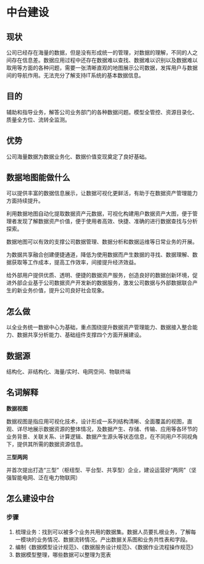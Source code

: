 # 中台建设

## 现状

公司已经存在海量的数据，但是没有形成统一的管理，对数据的理解，不同的人之间存在信息差。数据应用过程中还存在数据难以查找、数据难以识别以及数据难以取用等方面的各种问题，需要一张清晰直观的地图展示公司数据，发挥用户与数据间的导航作用。无法充分了解支持IT系统的基本数据信息。

## 目的

辅助和指导业务，解答公司业务部门的各种数据问题。模型全管控、资源目录化、质量全方位、流转全监测。

## 优势

公司海量数据为数据业务化、数据价值变现奠定了良好基础。

## 数据地图能做什么

可以提供丰富的数据信息展示，让数据可视化更鲜活，有助于在数据资产管理能力方面持续提升。

利用数据地图自动化提取数据资产元数据，可视化构建用户数据资产大图，便于管理者发现了解数据资产价值，便于使用者高效、快捷、准确的进行数据查找与分析探索。

数据地图可以有效的支撑公司数据管理、数据分析和数据运维等日常业务的开展。

为数据共享融合创建便捷通道，降低为使用数据而产生数据的寻找、数据理解、数据获取等工作成本，提高工作效率，间接提升经济效益。

给外部用户提供优质、透明、便捷的数据资产服务，创造良好的数据创新环境，促进外部企业基于公司数据资产开发新的数据服务，激发公司数据与外部数据联合产生的新业务价值，提升公司良好社会现象。

## 怎么做

以全业务统一数据中心为基础，重点围绕提升数据资产管理能力、数据接入整合能力、数据共享分析能力、基础组件支撑四个方面开展建设。

## 数据源

结构化、非结构化、海量/实时、电网空间、物联终端

## 名词解释

**数据视图**

数据视图是指应用可视化技术，设计形成一系列结构清晰、全面覆盖的视图，直观、详尽地展示数据资源的整体情况，及数据产生、存储、传输、应用等各环节的业务背景、关联关系、计算逻辑、数据产生源头等状态信息，在不同用户不同视角下，提供其所需的数据资源信息。

**三型两网**

并首次提出打造“三型”（枢纽型、平台型、共享型）企业，建设运营好“两网”（坚强智能电网、泛在电力物联网）

## 怎么建设中台

### 步骤

1. 梳理业务：找到可以被多个业务共用的数据集。数据人员要扎根业务，了解每一模块的业务情况、数据流转情况。产出数据关系图和业务共性表和字段。
2. 编制《数据模型设计规范》、《数据服务设计规范》、《数据作业流程操作规范》
3. 数据模型整理，哪些数据可以整理为宽表